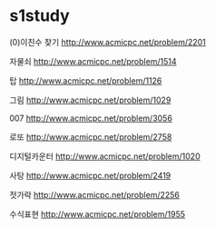 # s1study

(0)이친수 찾기 http://www.acmicpc.net/problem/2201

자물쇠 http://www.acmicpc.net/problem/1514

탑  http://www.acmicpc.net/problem/1126

그림  http://www.acmicpc.net/problem/1029

007  http://www.acmicpc.net/problem/3056

로또 http://www.acmicpc.net/problem/2758

디지털카운터 http://www.acmicpc.net/problem/1020

사탕 http://www.acmicpc.net/problem/2419

젓가락 http://www.acmicpc.net/problem/2256

수식표현 http://www.acmicpc.net/problem/1955
